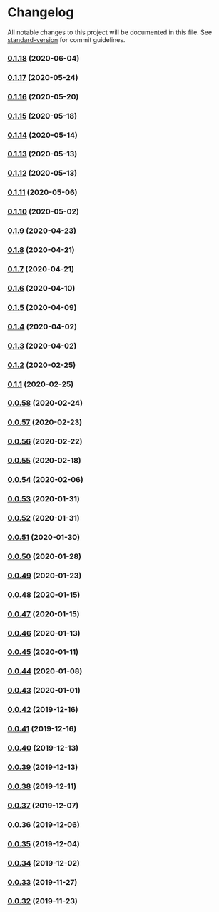 # Changelog

All notable changes to this project will be documented in this file. See [standard-version](https://github.com/conventional-changelog/standard-version) for commit guidelines.

### [0.1.18](https://github.com/cydran/cydran/compare/v0.1.17...v0.1.18) (2020-06-04)

### [0.1.17](https://github.com/cydran/cydran/compare/v0.1.16...v0.1.17) (2020-05-24)

### [0.1.16](https://github.com/cydran/cydran/compare/v0.1.15...v0.1.16) (2020-05-20)

### [0.1.15](https://github.com/cydran/cydran/compare/v0.1.14...v0.1.15) (2020-05-18)

### [0.1.14](https://github.com/cydran/cydran/compare/v0.1.13...v0.1.14) (2020-05-14)

### [0.1.13](https://github.com/cydran/cydran/compare/v0.1.12...v0.1.13) (2020-05-13)

### [0.1.12](https://github.com/cydran/cydran/compare/v0.1.11...v0.1.12) (2020-05-13)

### [0.1.11](https://github.com/cydran/cydran/compare/v0.1.10...v0.1.11) (2020-05-06)

### [0.1.10](https://github.com/cydran/cydran/compare/v0.1.9...v0.1.10) (2020-05-02)

### [0.1.9](https://github.com/cydran/cydran/compare/v0.1.8...v0.1.9) (2020-04-23)

### [0.1.8](https://github.com/cydran/cydran/compare/v0.1.7...v0.1.8) (2020-04-21)

### [0.1.7](https://github.com/cydran/cydran/compare/v0.1.6...v0.1.7) (2020-04-21)

### [0.1.6](https://github.com/cydran/cydran/compare/v0.1.5...v0.1.6) (2020-04-10)

### [0.1.5](https://github.com/cydran/cydran/compare/v0.1.4...v0.1.5) (2020-04-09)

### [0.1.4](https://github.com/cydran/cydran/compare/v0.1.3...v0.1.4) (2020-04-02)

### [0.1.3](https://github.com/cydran/cydran/compare/v0.1.2...v0.1.3) (2020-04-02)

### [0.1.2](https://github.com/cydran/cydran/compare/v0.1.1...v0.1.2) (2020-02-25)

### [0.1.1](https://github.com/cydran/cydran/compare/v0.0.58...v0.1.1) (2020-02-25)

### [0.0.58](https://github.com/cydran/cydran/compare/v0.0.57...v0.0.58) (2020-02-24)

### [0.0.57](https://github.com/cydran/cydran/compare/v0.0.56...v0.0.57) (2020-02-23)

### [0.0.56](https://github.com/cydran/cydran/compare/v0.0.55...v0.0.56) (2020-02-22)

### [0.0.55](https://github.com/cydran/cydran/compare/v0.0.54...v0.0.55) (2020-02-18)

### [0.0.54](https://github.com/cydran/cydran/compare/v0.0.53...v0.0.54) (2020-02-06)

### [0.0.53](https://github.com/cydran/cydran/compare/v0.0.52...v0.0.53) (2020-01-31)

### [0.0.52](https://github.com/cydran/cydran/compare/v0.0.51...v0.0.52) (2020-01-31)

### [0.0.51](https://github.com/cydran/cydran/compare/v0.0.50...v0.0.51) (2020-01-30)

### [0.0.50](https://github.com/cydran/cydran/compare/v0.0.49...v0.0.50) (2020-01-28)

### [0.0.49](https://github.com/cydran/cydran/compare/v0.0.48...v0.0.49) (2020-01-23)

### [0.0.48](https://github.com/cydran/cydran/compare/v0.0.47...v0.0.48) (2020-01-15)

### [0.0.47](https://github.com/cydran/cydran/compare/v0.0.46...v0.0.47) (2020-01-15)

### [0.0.46](https://github.com/cydran/cydran/compare/v0.0.45...v0.0.46) (2020-01-13)

### [0.0.45](https://github.com/cydran/cydran/compare/v0.0.44...v0.0.45) (2020-01-11)

### [0.0.44](https://github.com/cydran/cydran/compare/v0.0.43...v0.0.44) (2020-01-08)

### [0.0.43](https://github.com/cydran/cydran/compare/v0.0.42...v0.0.43) (2020-01-01)

### [0.0.42](https://github.com/cydran/cydran/compare/v0.0.41...v0.0.42) (2019-12-16)

### [0.0.41](https://github.com/cydran/cydran/compare/v0.0.40...v0.0.41) (2019-12-16)

### [0.0.40](https://github.com/cydran/cydran/compare/v0.0.39...v0.0.40) (2019-12-13)

### [0.0.39](https://github.com/cydran/cydran/compare/v0.0.38...v0.0.39) (2019-12-13)

### [0.0.38](https://github.com/cydran/cydran/compare/v0.0.37...v0.0.38) (2019-12-11)

### [0.0.37](https://github.com/cydran/cydran/compare/v0.0.36...v0.0.37) (2019-12-07)

### [0.0.36](https://github.com/cydran/cydran/compare/v0.0.35...v0.0.36) (2019-12-06)

### [0.0.35](https://github.com/cydran/cydran/compare/v0.0.34...v0.0.35) (2019-12-04)

### [0.0.34](https://github.com/cydran/cydran/compare/v0.0.33...v0.0.34) (2019-12-02)

### [0.0.33](https://github.com/cydran/cydran/compare/v0.0.32...v0.0.33) (2019-11-27)

### [0.0.32](https://github.com/cydran/cydran/compare/v0.0.31...v0.0.32) (2019-11-23)
